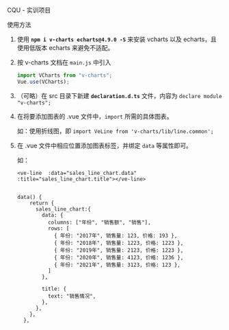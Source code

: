 CQU - 实训项目

使用方法



1. 使用 **`npm i v-charts echarts@4.9.0 -S`** 来安装 vcharts 以及 echarts，且使用低版本 echarts 来避免不适配。

2. 按 v-charts 文档在 `main.js` 中引入

   ```js
   import VCharts from "v-charts";
   Vue.use(VCharts);
   ```

3. （可略）在 src 目录下新建 **`declaration.d.ts`** 文件，内容为 `declare module "v-charts";` 

4. 在将要添加图表的 .vue 文件中，`import` 所需的具体图表。

   如：使用折线图，即 `import VeLine from 'v-charts/lib/line.common';`

5. 在 .vue 文件中相应位置添加图表标签，并绑定 `data` 等属性即可。

   如：

   ```vue
   <ve-line  :data="sales_line_chart.data" :title="sales_line_chart.title"></ve-line>
   
   
   data() {
       return {
         sales_line_chart:{
           data: {
             columns: ["年份", "销售额", "销售"],
             rows: [
               { 年份: "2017年", 销售量: 123, 价格: 193 },
               { 年份: "2018年", 销售量: 1223, 价格: 1223 },
               { 年份: "2019年", 销售量: 2123, 价格: 1223 },
               { 年份: "2020年", 销售量: 4123, 价格: 1236 },
               { 年份: "2021年", 销售量: 3123, 价格: 123 },
             ]
           },
   
           title: {
             text: "销售情况",
           },
         },
       },
     },
   ```

   

   

